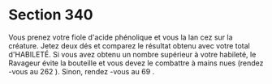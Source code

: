 # Section 340

Vous prenez votre fiole d'acide phénolique et vous la lan cez sur la créature. Jetez deux
dés et comparez le résultat obtenu avec votre total d'HABILETÉ. Si vous avez obtenu un
nombre supérieur à votre habileté, le Ravageur évite la bouteille et vous devez le
combattre à mains nues (rendez -vous au  262 ). Sinon, rendez -vous au  69 .